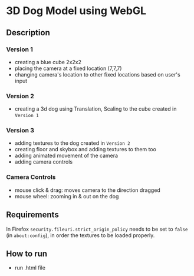 # 3D Dog Model using WebGL

## Description
### Version 1
- creating a blue cube 2x2x2
- placing the camera at a fixed location (7,7,7)
- changing camera's location to other fixed locations based on user's input
### Version 2
- creating a 3d dog using Translation, Scaling to the cube created in `Version 1`
### Version 3
- adding textures to the dog created in `Version 2`
- creating floor and skybox and adding textures to them too
- adding animated movement of the camera
- adding camera controls

### Camera Controls
- mouse click & drag: moves camera to the direction dragged
- mouse wheel: zooming in & out on the dog


## Requirements
In Firefox `security.fileuri.strict_origin_policy` needs to be set to `false` (in `about:config`), in order the textures to be loaded properly.

## How to run
- run .html file
